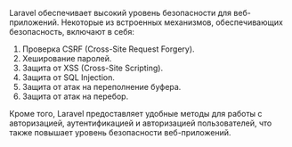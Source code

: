 Laravel обеспечивает высокий уровень безопасности для веб-приложений.
Некоторые из встроенных механизмов, обеспечивающих безопасность, включают в себя:
1. Проверка CSRF (Cross-Site Request Forgery).
2. Хеширование паролей.
3. Защита от XSS (Cross-Site Scripting).
4. Защита от SQL Injection.
5. Защита от атак на переполнение буфера.
6. Защита от атак на перебор.

Кроме того, Laravel предоставляет удобные методы для работы с авторизацией,
аутентификацией и авторизацией пользователей, что также повышает уровень безопасности веб-приложений.